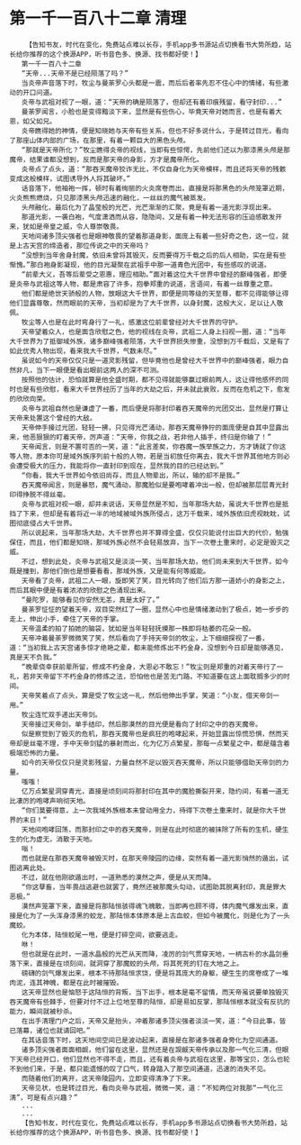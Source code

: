 # 第一千一百八十二章 清理
        【告知书友，时代在变化，免费站点难以长存，手机app多书源站点切换看书大势所趋，站长给你推荐的这个换源APP，听书音色多、换源、找书都好使！】
       第一千一百八十二章
       “天帝...天帝不是已经陨落了吗？”
       当炎帝声音落下时，牧尘与曼荼罗心头都是一震，而后后者率先忍不住心中的情绪，有些激动的开口问道。
       炎帝与武祖对视了一眼，道：“天帝的确是陨落了，但却还有着印痕残留，看守封印...”
       曼荼罗闻言，小脸也是变得黯淡下来，显然是有些伤心，毕竟天帝对她而言，也是有着大恩，如父如兄。
       炎帝瞧得她的神情，便是知晓她与天帝有些关系，但也不好多说什么，于是转过目光，看向了那座山体内部的广场，在那里，有着一颗巨大的黑色头颅。
       “那就是天帝所化？”牧尘瞧得炎帝的视线，当即有些惊愕，先前他们还以为那漆黑头颅是那魔帝，结果谁都没想到，反而是那天帝的身影，方才是魔帝所化。
       炎帝点了点头，道：“那吞天魔帝狡诈无比，不仅自身化为天帝模样，而且还将天帝的残骸变成这般模样，试图诱导外人将其破坏。”
       话音落下，他袖袍一挥，顿时有着绚丽的火炎席卷而出，直接是将那黑色的头颅笼罩近期，火炎熊熊燃烧，只见那漆黑头颅迅速的融化，一丝丝的魔气被蒸发。
       头颅融化，最后化为了晶莹般的光芒，光芒渐渐的汇聚，竟是有着一道光影浮现出来。
       那道光影，一袭白袍，气度潇洒而从容，隐隐间，又是有着一种无法形容的压迫感散发开来，犹如是帝皇之威，令人尊崇敬畏。
       天地间诸多顶尖强者也是眼神敬畏的望着那道身影，面庞上有着一些好奇之色，这一位，就是上古天宫的缔造者，那位传说之中的天帝吗？
       “没想到当年舍身封魔，依旧未曾将其毁灭，反而要得万千载之后的后人相助，实在是有些惭愧。”那白袍身影凝现，他的目光凝聚在武祖手中那一道青色光团中，有些感叹的说道。
       “前辈大义，吾等后辈受之恩惠，理应相助。”面对着这位大千世界中曾经的巅峰强者，即便是炎帝与武祖这等人物，都是肃容了许多，抱拳郑重的说道，言语间，有着一丝尊重之意。
       他们都是绝世天骄般的人物，放眼这大千世界，即便是同等级的天至尊，都不见得能够让得他们显露尊敬，然而眼前的天帝，当初却是为了大千世界，以身封魔，这般大义，足以让人敬佩。
       牧尘等人也是在此时弯身行了一礼，感激这位前辈曾经对大千世界的守护。
       天帝望着众人，也是面含欣慰之色，他的视线在炎帝，武祖二人身上扫视一圈，道：“当年大千世界为了抵御域外族，诸多巅峰强者陨落，大千世界损失惨重，没想到万千载后，又是有了如此优秀人物出现，看来我大千世界，气数未尽。”
       虽说如今的天帝仅仅只是一道灵影残留，但毕竟他也是曾经大千世界中的巅峰强者，眼力自然非凡，当下一眼便是看出眼前这两人的深不可测。
       按照他的估计，恐怕就算是他全盛时期，都不见得就能够赢过眼前两人，这让得他感怀的同时也是有些欣慰，看来大千世界经历了当年的大劫之后，并未就此衰败，反而在危机之下，愈发的欣欣向荣。
       炎帝与武祖自然也是谦虚了一番，而后便是将那封印着吞天魔帝的光团交出，显然是打算让天帝来处置这个曾经的大敌。
       天帝伸手接过光团，轻轻一拂，只见得光芒涌动，那吞天魔帝狰狞的面庞便是自其中显露出来，他恶狠狠的盯着天帝，厉声道：“天帝，你我之战，若非他人插手，终归是你输了！”
       天帝闻言，则是不置可否的一笑，道：“此言差矣，你吞魔一族举族之力，方才铸就了你这等人物，原本你可是域外族序列前十般的人物，若是当初放任你离去，我大千世界其他地方则必会遭受极大的压力，我能将你一直封印到现在，显然我的目的已经达到。”
       “你看，我大千世界如今依旧尚存，而且人物辈出，所以，输的却不是我。”
       吞天魔帝闻言，则是暴怒，魔气涌动，那魔脸似是要咆哮着冲出一般，但却被那层层青光封印得挣脱不得丝毫。
       炎帝与武祖对视一眼，却并未说话，天帝显然是不知，当年那场大劫，虽说大千世界也是抵挡了下来，但却是有着将近一半的地域被域外族所侵占，这万千载来，域外族依旧虎视眈眈，试图彻底侵占大千世界。
       所以说起来，当年那场大劫，大千世界也并不算得全盛，仅仅只能说付出巨大的代价，勉强保住，而且，他们都是知晓，那域外族必然不会轻易放弃，当下一次卷土重来时，必定是毁灭之威。
       不过，想到此处，炎帝与武祖又是淡淡一笑，当年那场大劫，他们尚未来到大千世界，如今既是撞到，那他们倒也是想要看看，那域外族，又是能有何等威能。
       天帝看了炎帝，武祖二人一眼，旋即笑了笑，目光转向了他们后方那一道娇小的身影之上，而后其眼中便是有着浓浓的欣慰之色涌现出来。
       “曼陀罗，能够看见你安然无恙，真是太好了。”
       曼荼罗怔怔的望着天帝，双目突然红了一圈，显然心中也是情绪激动到了极点，她一步步的走上，伸出小手，牵住了天帝的手掌。
       天帝温柔的拍了拍她的脑袋，犹如是当年轻轻抚摸那一株即将枯萎的花朵一般。
       天帝冲着曼荼罗微微笑了笑，然后看向了手持天帝剑的牧尘，上下细细探视了一番，道：“当初我上古天宫诸多惊才绝艳之辈，都未能修炼出不朽金身，没想到今日却是能够遇见，真是天不负我。”
       “晚辈侥幸获前辈所留，修成不朽金身，大恩必不敢忘！”牧尘则是郑重的对着天帝行了一礼，若非天帝留下不朽金身的修炼之法，恐怕他也是苦无门路，不知道要在这上面耽搁多少的时间。
       天帝笑着点了点头，算是受了牧尘这一礼，然后他伸出手掌，笑道：“小友，借天帝剑一用。”
       牧尘连忙双手递出天帝剑。
       天帝接过天帝剑，单手结印，然后那漠然的目光便是看向了封印之中的吞天魔帝。
       似是察觉到了毁灭的危机，那吞天魔帝也是疯狂的咆哮起来，开始显露出惊慌恐惧，然而天帝却是丝毫不理，手中天帝剑猛的暴射而出，化为亿万点繁星，那每一点繁星之中，都是蕴含着极端恐怖的力量。
       如今的天帝仅仅只是灵影残留，力量自然不足以毁灭吞天魔帝，所以只能够借助天帝剑的力量。
       嗤嗤！
       亿万点繁星洞穿青光，直接是顷刻间将那封印在其中的魔脸撕裂开来，隐约间，有着一道无比凄厉的咆哮声响彻天地。
       “你们莫要得意，上一次我域外族根本未曾动用全力，待得下次卷土重来时，就是你大千世界的末日！”
       天地间咆哮回荡，而那封印之中的吞天魔帝，则是在此时彻底的被抹除了所有的生机，硬生生的化为虚无，消散于天地。
       嗡！
       而也就是在那吞天魔帝被毁灭时，在那天帝陵园的边缘，突然有着一道光影悄然的遁出，试图逃离此处。
       不过，就在他刚欲遁出时，一道熟悉的漠然之声，便是从天而降。
       “你这孽畜，当年畏战逃避也就罢了，竟然还被那魔头勾动，试图助其脱离封印，真是罪大恶极。”
       漠然声笼罩下来，直接是将那陆恒骇得魂飞魄散，当即再也顾不得，体内魔气爆发出来，直接是化为了一头浑身漆黑的蛟龙，那陆恒本体原本是上古血蛟，但如今被魔化，则是化为了一头魔蛟。
       化为本体，陆恒蛟尾一甩，便是打碎空间，欲要逃走。
       咻！
       但也就是在此时，一道水晶般的光芒从天而降，凌厉的剑气贯穿天地，一柄古朴的水晶剑垂落下来，直接是在顷刻间，就洞穿了那魔蛟的头颅，将其死死的钉在大地之上。
       磅礴的剑气爆发出来，根本不待那陆恒求饶，便是将其庞大的身躯，硬生生的席卷成了一堆肉泥，连其神魄，都是在此时被摧毁。
       这天帝显然也是恼怒于这陆恒的背叛，当下出手，根本是毫不留情，而天帝虽说要单独毁灭吞天魔帝有些棘手，但要对付不过上位地至尊的陆恒，却是易如反掌，那陆恒根本就没有反抗的能力，瞬间就被秒杀。
       在出手清理门户之后，天帝又是抬头，冲着那诸多顶尖强者淡淡一笑，道：“今日此事，皆已落幕，诸位也就请回吧。”
       在其话音落下时，这天地间空间已是波动起来，直接是在那诸多强者身旁化为空间通道。
       诸多顶尖强者面面相觑，他们留在这里，显然还是在觊觎天帝传承以及那一气化三清，但眼下天帝已经开口，他们显然也不得不走，而且，还有着炎帝与武祖在这里，那等宝贝，怎么也轮不到他们来，于是，都只能遗憾的叹了口气，转身踏入了那空间通道，迅速的消失不见。
       而随着他们的离开，这天帝陵园内，立即变得清净了下来。
       天帝见状，也是转过目光，看向炎帝与武祖，微微一笑，道：“不知两位对我那“一气化三清”，可是有点兴趣？”
       ...
       ...
       【告知书友，时代在变化，免费站点难以长存，手机app多书源站点切换看书大势所趋，站长给你推荐的这个换源APP，听书音色多、换源、找书都好使！】